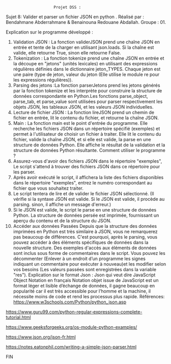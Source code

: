                          Projet DSS :
Sujet 8: Valider et parser un fichier JSON en python .
Réalisé par : 
Bendahmane Abderrahmane & Benainouna Redouane Abdallah.
Groupe : 01.

Explication sur le programme développé :
1.	Validation JSON : La fonction validerJSON prend une chaîne JSON en entrée et tente de la charger en utilisant json.loads. Si la chaîne est valide, elle retourne True, sinon elle retourne False.
2.	Tokenization : La fonction tokenize prend une chaîne JSON en entrée et la découpe en "jetons" (unités lexicales) en utilisant des expressions régulières définies dans le dictionnaire jeton_TYPES. Chaque jeton est une paire (type de jeton, valeur du jeton (Elle utilise le module re pour les expressions régulières)).
3.	Parsing des jetons :La fonction parserJetons prend les jetons générés par la fonction tokenize et les interprète pour construire la structure de données correspondante en Python.Les fonctions parse_object, parse_tab, et parse_value sont utilisées pour parser respectivement les objets JSON, les tableaux JSON, et les valeurs JSON individuelles.
4.	Lecture de fichier JSON : La fonction lireJSON prend un chemin de fichier en entrée, lit le contenu du fichier, et retourne la chaîne JSON.
5.	Main : La fonction main est le point d'entrée du programme. Elle recherche les fichiers JSON dans un répertoire spécifié (exemples) et permet à l'utilisateur de choisir un fichier à traiter. Elle lit le contenu du fichier, valide la chaîne JSON, et si elle est valide, la parse en une structure de données Python. Elle affiche le résultat de la validation et la structure de données Python résultante.
Comment utiliser le programme ?
1.	Assurez-vous d'avoir des fichiers JSON dans le répertoire "exemples", Le script s'attend à trouver des fichiers JSON dans ce répertoire pour les parser.
2.	Après avoir exécuté le script, il affichera la liste des fichiers disponibles dans le répertoire "exemples", entrez le numéro correspondant au fichier que vous souhaitez traiter.
3.	Le script tentera de lire et de valider le fichier JSON sélectionné. (Il vérifie si la syntaxe JSON est valide. Si le JSON est valide, il procède au parsing. sinon, il affiche un message d'erreur.)
4.	Si le JSON est valide, le script le parse en une structure de données Python. La structure de données persée est imprimée, fournissant un aperçu du contenu et de la structure du JSON.
5.	Accéder aux données Passées Depuis que la structure des données imprimées en Python est très similaire à JSON, vous ne remarquerez pas beaucoup de différences. C'est pourquoi, après le parsing, vous pouvez accéder à des éléments spécifiques de données dans la nouvelle structure. Des exemples d'accès aux éléments de données sont inclus sous forme de commentaires dans le script. Vous pouvez les décommenter (Enlever à un endroit d’un programme les signes indiquant un commentaire pour exécuter à nouveau)et les modifier selon vos besoins (Les valeurs passées sont enregistrées dans la variable "res").
Explication sur le format Json :
Json qui veut dire JavaScript Object Notation en français Notation objet issue de JavaScript est un format léger et lisible d’échange de données, il gagne beaucoup en popularité car il est très accessible pour l’homme et la machine, il nécessite moins de code et rend les processus plus rapide.
Références:
https://www.w3schools.com/Python/python_json.asp

https://www.guru99.com/python-regular-expressions-complete-tutorial.html

https://www.geeksforgeeks.org/os-module-python-examples/

https://www.json.org/json-fr.html 

https://notes.eatonphil.com/writing-a-simple-json-parser.html

FIN
